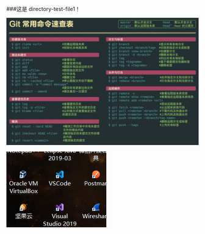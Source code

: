 ###这是 directory-test-file1！



![Git常用命令速查表](Git常用命令速查表.png)



![image-20200721112449153](img/image-20200721112449153.png)

